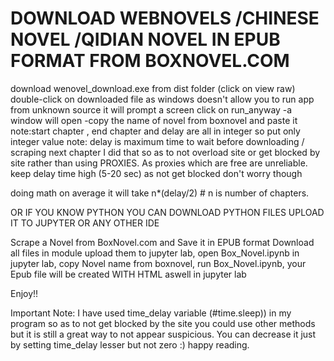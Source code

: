 # DOWNLOAD WEBNOVELS /CHINESE NOVEL /QIDIAN NOVEL IN EPUB FORMAT FROM BOXNOVEL.COM

download wenovel_download.exe from dist folder (click on view raw)
double-click on downloaded file
as windows doesn't allow you to run app from unknown source it will prompt a
screen click on run_anyway
-a window will open
-copy the name of novel from boxnovel and paste it
note:start chapter , end chapter and delay are all in integer so put only integer value
note: delay is maximum time to wait before downloading / scraping next chapter I did that so 
as to not overload site or get blocked by site rather than using PROXIES. As proxies which are free are unreliable. keep delay time high (5-20 sec) as not get blocked don't worry though

doing math on average it will take  n*(delay/2)  # n is number of chapters.

OR IF YOU KNOW PYTHON YOU CAN DOWNLOAD PYTHON FILES UPLOAD IT TO JUPYTER OR ANY OTHER IDE

Scrape a Novel from BoxNovel.com and Save it in EPUB format
Download all files in module upload them to jupyter lab,
open Box_Novel.ipynb in jupyter lab,
copy Novel name from boxnovel,
run Box_Novel.ipynb,
your Epub file will be created WITH HTML aswell in jupyter lab

Enjoy!!

Important Note: I have used time_delay variable (#time.sleep)) in my program so as to not get blocked by the site you could use other methods but it is still a great way to not appear suspicious. You can decrease it just by setting time_delay lesser but not zero :) happy reading.

